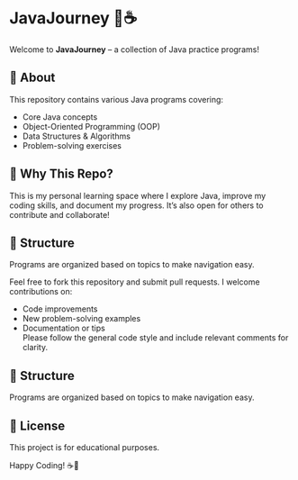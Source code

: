 # JavaJourney 🚀☕  

Welcome to **JavaJourney** – a collection of Java practice programs!  

## 📌 About  
This repository contains various Java programs covering:  
- Core Java concepts 
- Object-Oriented Programming (OOP)  
- Data Structures & Algorithms  
- Problem-solving exercises  

## 🚀 Why This Repo?  
This is my personal learning space where I explore Java, improve my coding skills, and document my progress. It’s also open for others to contribute and collaborate!

## 📂 Structure  
Programs are organized based on topics to make navigation easy.  

Feel free to fork this repository and submit pull requests. I welcome contributions on:  
- Code improvements  
- New problem-solving examples  
- Documentation or tips  
Please follow the general code style and include relevant comments for clarity.

## 📂 Structure  
Programs are organized based on topics to make navigation easy.

## 📜 License  
This project is for educational purposes.

Happy Coding! ☕🚀
